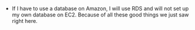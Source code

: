 - If I have to use a database on Amazon, I will use RDS and will not set up my own database on EC2. Because of all these good things we just saw right here.
